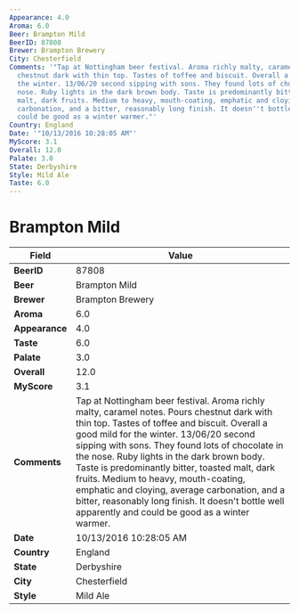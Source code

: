 ```yaml
---
Appearance: 4.0
Aroma: 6.0
Beer: Brampton Mild
BeerID: 87808
Brewer: Brampton Brewery
City: Chesterfield
Comments: '"Tap at Nottingham beer festival. Aroma richly malty, caramel notes. Pours
  chestnut dark with thin top. Tastes of toffee and biscuit. Overall a good mild for
  the winter. 13/06/20 second sipping with sons. They found lots of chocolate in the
  nose. Ruby lights in the dark brown body. Taste is predominantly bitter, toasted
  malt, dark fruits. Medium to heavy, mouth-coating, emphatic and cloying, average
  carbonation, and a bitter, reasonably long finish. It doesn''t bottle well apparently  and
  could be good as a winter warmer."'
Country: England
Date: '"10/13/2016 10:28:05 AM"'
MyScore: 3.1
Overall: 12.0
Palate: 3.0
State: Derbyshire
Style: Mild Ale
Taste: 6.0
---
```


# Brampton Mild

| Field         | Value |
|---------------|-------|
| **BeerID** | 87808 |
| **Beer** | Brampton Mild |
| **Brewer** | Brampton Brewery |
| **Aroma** | 6.0 |
| **Appearance** | 4.0 |
| **Taste** | 6.0 |
| **Palate** | 3.0 |
| **Overall** | 12.0 |
| **MyScore** | 3.1 |
| **Comments** | Tap at Nottingham beer festival. Aroma richly malty, caramel notes. Pours chestnut dark with thin top. Tastes of toffee and biscuit. Overall a good mild for the winter. 13/06/20 second sipping with sons. They found lots of chocolate in the nose. Ruby lights in the dark brown body. Taste is predominantly bitter, toasted malt, dark fruits. Medium to heavy, mouth-coating, emphatic and cloying, average carbonation, and a bitter, reasonably long finish. It doesn't bottle well apparently  and could be good as a winter warmer. |
| **Date** | 10/13/2016 10:28:05 AM |
| **Country** | England |
| **State** | Derbyshire |
| **City** | Chesterfield |
| **Style** | Mild Ale |
